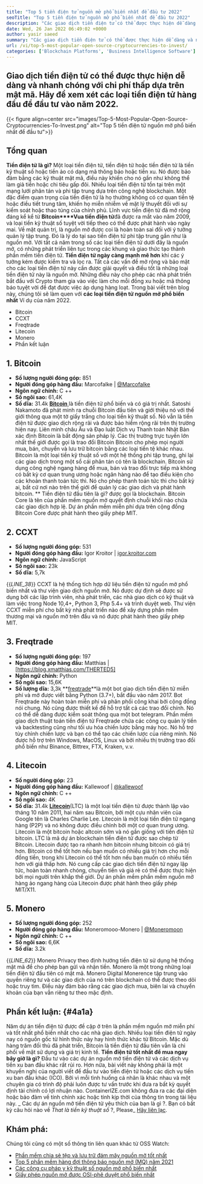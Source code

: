 ```yaml
---
title: "Top 5 tiền điện tử nguồn mở phổ biến nhất để đầu tư 2022" 
seoTitle: "Top 5 tiền điện tử nguồn mở phổ biến nhất để đầu tư 2022" 
description: "Các giao dịch tiền điện tử có thể được thực hiện dễ dàng và nhanh chóng với chi phí thấp dựa trên mật mã. Hãy xem xét các loại tiền điện tử hàng đầu để đầu tư vào năm 2022." 
date: Wed, 26 Jan 2022 06:49:02 +0000
author: yasir saeed
summary: "Các giao dịch tiền điện tử có thể được thực hiện dễ dàng và nhanh chóng với chi phí thấp dựa trên mật mã. Hãy xem xét các loại tiền điện tử hàng đầu để đầu tư vào năm 2022." 
url: /vi/top-5-most-popular-open-source-cryptocurrencies-to-invest/
categories: ['Blockchain Platforms', 'Business Intelligence Software']
---
```


## Giao dịch tiền điện tử có thể được thực hiện dễ dàng và nhanh chóng với chi phí thấp dựa trên mật mã. Hãy để xem xét các loại tiền điện tử hàng đầu để đầu tư vào năm 2022.

{{< figure align=center src="images/Top-5-Most-Popular-Open-Source-Cryptocurrencies-To-Invest.png" alt="Top 5 tiền điện tử nguồn mở phổ biến nhất để đầu tư">}}


## **Tổng quan** 
**Tiền điện tử là gì?** Một loại tiền điện tử, tiền điện tử hoặc tiền điện tử là tiền kỹ thuật số hoặc tiền ảo có dạng mã thông báo hoặc tiền xu. Nó được bảo đảm bằng các kỹ thuật mật mã, điều này khiến cho nó gần như không thể làm giả tiền hoặc chi tiêu gấp đôi. Nhiều loại tiền điện tử tồn tại trên một mạng lưới phân tán và phi tập trung dựa trên công nghệ blockchain. Một đặc điểm quan trọng của tiền điện tử là họ thường không có cơ quan tiền tệ hoặc điều tiết trung tâm, khiến họ miễn nhiễm về mặt lý thuyết đối với sự kiểm soát hoặc thao túng của chính phủ.
Lĩnh vực tiền điện tử đã mở rộng đáng kể kể từ **Bitcoin****Vua tiền điện tử**đã được ra mắt vào năm 2009, và loại tiền kỹ thuật số tuyệt vời tiếp theo có thể được phát hành vào ngày mai. Về mặt quản trị, là nguồn mở được coi là hoàn toàn sai đối với ý tưởng quản lý tập trung. Đó là lý do tại sao tiền điện tử phi tập trung gần như là nguồn mở.
Với tất cả năm trong số các loại tiền điện tử dưới đây là nguồn mở, có những phát triển liên tục trong các khung và giao thức tạo thành phần mềm tiền điện tử. **Tiền điện tử ngày càng mạnh mẽ hơn** khi các ý tưởng kém được kiểm tra và lọc ra. Tất cả các vấn đề mở rộng và bảo mật cho các loại tiền điện tử này cần được giải quyết và điều tốt là những loại tiền điện tử này là nguồn mở. Những điều này cho phép các nhà phát triển bắt đầu với Crypto tham gia vào việc làm cho mỗi đồng xu hoặc mã thông báo tuyệt vời để đạt được việc áp dụng hàng loạt.
Trong bài viết trên blog này, chúng tôi sẽ làm quen với **các loại tiền điện tử nguồn mở phổ biến nhất** Ví dụ của năm 2022.
  * Bitcoin
  * CCXT
  * Freqtrade
  * Litecoin
  * Monero
  * Phần kết luận

## 1. Bitcoin
* **Số lượng người đóng góp:**  851
* **Người đóng góp hàng đầu:**  Marcofalke | [@Marcofalke][1]
* **Ngôn ngữ chính:**  C ++
* **Số ngôi sao:**  61,4K
* **Số dĩa:**  31.4k
[ **Bitcoin** ][2] là tiền điện tử phổ biến và có giá trị nhất. Satoshi Nakamoto đã phát minh ra chuỗi Bitcoin đầu tiên và giới thiệu nó với thế giới thông qua một tờ giấy trắng cho loại tiền kỹ thuật số. Nó vẫn là tiền điện tử được giao dịch rộng rãi và được bảo hiểm rộng rãi trên thị trường hiện nay. Liên minh châu Âu và Đạo luật Dịch vụ Thanh toán Nhật Bản xác định Bitcoin là bất động sản pháp lý. Các thị trường trực tuyến lớn nhất thế giới được gọi là trao đổi Bitcoin Bitcoin cho phép mọi người mua, bán, chuyển và lưu trữ bitcoin bằng các loại tiền tệ khác nhau.
Bitcoin là một loại tiền kỹ thuật số với một hệ thống phi tập trung, ghi lại các giao dịch trong một sổ cái phân tán có tên là blockchain. Bitcoin sử dụng công nghệ ngang hàng để mua, bán và trao đổi trực tiếp mà không có bất kỳ cơ quan trung ương hoặc ngân hàng nào để tạo điều kiện cho các khoản thanh toán tức thì. Nó cho phép thanh toán tức thì cho bất kỳ ai, bất cứ nơi nào trên thế giới để quản lý các giao dịch và phát hành bitcoin.
** Tiền điện tử đầu tiên là gì? được gọi là blockchain. Bitcoin Core là tên của phần mềm nguồn mở quyết định chuỗi khối nào chứa các giao dịch hợp lệ. Dự án phần mềm miễn phí dựa trên cộng đồng Bitcoin Core được phát hành theo giấy phép MIT.

## 2. CCXT
* **Số lượng người đóng góp:**  531
* **Người đóng góp hàng đầu:**  Igor Kroitor | [igor.kroitor.com][3]
* **Ngôn ngữ chính:**  JavaScript
* **Số ngôi sao:**  23k
* **Số dĩa:**  5,7k

{{_LINE_38_}}
CCXT là hệ thống tích hợp dữ liệu tiền điện tử nguồn mở phổ biến nhất và thư viện giao dịch nguồn mở. Nó được dự định sẽ được sử dụng bởi các lập trình viên, nhà phát triển, các nhà giao dịch có kỹ thuật và làm việc trong Node 10,4+, Python 3, Php 5.4+ và trình duyệt web. Thư viện CCXT miễn phí cho bất kỳ nhà phát triển nào để xây dựng phần mềm thương mại và nguồn mở trên đầu và nó được phát hành theo giấy phép MIT.

## 3. Freqtrade
* **Số lượng người đóng góp:**  197
* **Người đóng góp hàng đầu:**  Matthias | [https://blog.xmatthias.com/THERTED5]
* **Ngôn ngữ chính:**  Python
* **Số ngôi sao:**  15,6K
* **Số lượng dĩa:**  3,3k
**[freqtrade][6]**là một bot giao dịch tiền điện tử miễn phí và mở được viết bằng Python (3.7+), bắt đầu vào năm 2017. Bot Freqtrade này hoàn toàn miễn phí và phân phối công khai bởi cộng đồng nói chung. Nó cũng được thiết kế để hỗ trợ tất cả các trao đổi chính. Nó có thể dễ dàng được kiểm soát thông qua một bot telegram.
Phần mềm giao dịch thuật toán tiền điện tử Freqtrade chứa các công cụ quản lý tiền và backtesting cũng như tối ưu hóa chiến lược bằng máy học. Nó hỗ trợ tùy chỉnh chiến lược và bạn có thể tạo các chiến lược của riêng mình. Nó được hỗ trợ trên Windows, MacOS, Linux và bởi nhiều thị trường trao đổi phổ biến như Binance, Bittrex, FTX, Kraken, v.v.

## 4. Litecoin
* **Số người đóng góp:**  23
* **Người đóng góp hàng đầu:**  Kallewoof | [@kallewoof][7]
* **Ngôn ngữ chính:**  C ++
* **Số ngôi sao:**  4K
* **Số dĩa:**  31.4k
**[Litecoin][8]**(LTC) là một loại tiền điện tử được thành lập vào tháng 10 năm 2011, hai năm sau Bitcoin, bởi một cựu nhân viên của Google tên là Charles Charlie Lee. Litecoin là một loại tiền điện tử ngang hàng (P2P) và nó không được điều chỉnh bởi một cơ quan trung ương. Litecoin là một bitcoin hoặc altcoin sớm và nó gần giống với tiền điện tử bitcoin. LTC là mã dự án blockchain tiền điện tử được sao chép từ Bitcoin.
Litecoin được tạo ra nhanh hơn bitcoin nhưng bitcoin có giá trị hơn. Bitcoin có thể tốt hơn nếu bạn muốn có nhiều giá trị hơn cho mỗi đồng tiền, trong khi Litecoin có thể tốt hơn nếu bạn muốn có nhiều tiền hơn với giá thấp hơn. Nó cung cấp các giao dịch tiền điện tử ngay lập tức, hoàn toàn nhanh chóng, chuyển tiền và giá rẻ có thể được thực hiện bởi mọi người trên khắp thế giới. Dự án phần mềm phần mềm nguồn mở hàng ảo ngang hàng của Litecoin được phát hành theo giấy phép MIT/X11.

## 5. Monero
* **Số lượng người đóng góp:**  252
* **Người đóng góp hàng đầu:**  Moneromooo-Monero | [@Moneromoon][9]
* **Ngôn ngữ chính:**  C ++
* **Số ngôi sao:**  6,6K
* **Số dĩa:**  3.2k

{{_LINE_62_}}
Monero Privacy theo định hướng tiền điện tử sử dụng hệ thống mật mã để cho phép bạn gửi và nhận tiền. Monero là một trong những loại tiền điện tử đầu tiên có mật mã. Monero Digital Monerence tập trung vào quyền riêng tư và các giao dịch của nó trên blockchain có thể được theo dõi hoặc truy tìm. Điều này đảm bảo rằng các giao dịch mua, biên lai và chuyển khoản của bạn vẫn riêng tư theo mặc định.

## **Phần kết luận:**  {#4a1a}

Năm dự án tiền điện tử được đề cập ở trên là phần mềm nguồn mở miễn phí và tốt nhất phổ biến nhất cho các nhà giao dịch. Nhiều loại tiền điện tử ngày nay có nguồn gốc từ hình thức này hay hình thức khác từ Bitcoin. Mặc dù hàng trăm đối thủ đã phát triển, Bitcoin là tiền điện tử đầu tiên vẫn là chi phối về mặt sử dụng và giá trị kinh tế.
**Tiền điện tử tốt nhất để mua ngay bây giờ là gì?** Đầu tư vào các dự án nguồn mở tiền điện tử và các dịch vụ tiền xu ban đầu khác rất rủi ro. Hơn nữa, bài viết này không phải là một khuyến nghị của người viết để đầu tư vào tiền điện tử hoặc các dịch vụ tiền xu ban đầu khác (ICO). Bởi vì mỗi tình huống cá nhân là khác nhau và một chuyên gia có trình độ phải luôn được tư vấn trước khi đưa ra bất kỳ quyết định tài chính có lợi nhuận nào. ContainerIZE.com không đưa ra các đại diện hoặc bảo đảm về tính chính xác hoặc tính kịp thời của thông tin trong tài liệu này.
_ Các dự án nguồn mở tiền điện tử yêu thích của bạn là gì ?. Bạn có bất kỳ câu hỏi nào về _That là tiền kỹ thuật số_ ?, Please_ [Hãy liên lạc][11].

## Khám phá:
Chúng tôi cũng có một số thông tin liên quan khác từ OSS Watch:
  * [Phần mềm chia sẻ tệp và lưu trữ đám mây nguồn mở tốt nhất][12]
  * [Top 5 phần mềm hàng đợi thông báo nguồn mở (MQ) năm 2021][13]
  * [Các công cụ pháp y kỹ thuật số nguồn mở phổ biến nhất][14]
  * [Giấy phép nguồn mở được OSI-phê duyệt phổ biến nhất][15]



[1]: https://twitter.com/spyced?lang=en
[2]: https://github.com/bitcoin/bitcoin
[3]: http://igor.kroitor.com/
[4]: https://github.com/ccxt/ccxt
[5]: https://twitter.com/liggitt?lang=en
[6]: https://github.com/freqtrade/freqtrade
[7]: https://twitter.com/brian_coca?lang=en
[8]: https://github.com/litecoin-project/litecoin
[9]: https://twitter.com/timograham?lang=en
[10]: https://github.com/monero-project/monero
[11]: mailto:yasir.saeed@aspose.com
[12]: https://products.containerize.com/backup-and-sync/
[13]: https://blog.containerize.com/message-queue-software/top-5-open-source-message-queue-software-in-2021/
[14]: https://blog.containerize.com/digital-forensic-tools/top-5-open-source-digital-forensic-tools-in-2021/
[15]: https://blog.containerize.com/licenses-standards/top-5-most-popular-osi-approved-open-source-licenses-of-2021/

